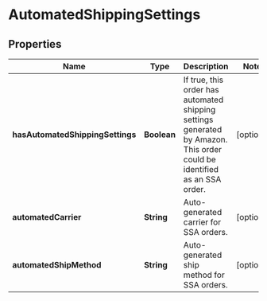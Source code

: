 
# AutomatedShippingSettings

## Properties
Name | Type | Description | Notes
------------ | ------------- | ------------- | -------------
**hasAutomatedShippingSettings** | **Boolean** | If true, this order has automated shipping settings generated by Amazon. This order could be identified as an SSA order. |  [optional]
**automatedCarrier** | **String** | Auto-generated carrier for SSA orders. |  [optional]
**automatedShipMethod** | **String** | Auto-generated ship method for SSA orders. |  [optional]



